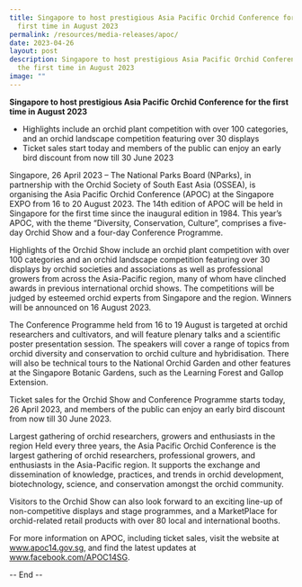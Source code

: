 ```yaml
---
title: Singapore to host prestigious Asia Pacific Orchid Conference for the
  first time in August 2023
permalink: /resources/media-releases/apoc/
date: 2023-04-26
layout: post
description: Singapore to host prestigious Asia Pacific Orchid Conference for
  the first time in August 2023
image: ""
---
```

**Singapore to host prestigious Asia Pacific Orchid Conference for the first time in August 2023**
-	Highlights include an orchid plant competition with over 100 categories, and an orchid landscape competition featuring over 30 displays 
-	Ticket sales start today and members of the public can enjoy an early bird discount from now till 30 June 2023

Singapore, 26 April 2023 – The National Parks Board (NParks), in partnership with the Orchid Society of South East Asia (OSSEA), is organising the Asia Pacific Orchid Conference (APOC) at the Singapore EXPO from 16 to 20 August 2023. The 14th edition of APOC will be held in Singapore for the first time since the inaugural edition in 1984. This year’s APOC, with the theme “Diversity, Conservation, Culture”, comprises a five-day Orchid Show and a four-day Conference Programme. 

Highlights of the Orchid Show include an orchid plant competition with over 100 categories and an orchid landscape competition featuring over 30 displays by orchid societies and associations as well as professional growers from across the Asia-Pacific region, many of whom have clinched awards in previous international orchid shows. The competitions will be judged by esteemed orchid experts from Singapore and the region. Winners will be announced on 16 August 2023. 

The Conference Programme held from 16 to 19 August is targeted at orchid researchers and cultivators, and will feature plenary talks and a scientific poster presentation session. The speakers will cover a range of topics from orchid diversity and conservation to orchid culture and hybridisation. There will also be technical tours to the National Orchid Garden and other features at the Singapore Botanic Gardens, such as the Learning Forest and Gallop Extension. 

Ticket sales for the Orchid Show and Conference Programme starts today, 26 April 2023, and members of the public can enjoy an early bird discount from now till 30 June 2023. 

Largest gathering of orchid researchers, growers and enthusiasts in the region
Held every three years, the Asia Pacific Orchid Conference is the largest gathering of orchid researchers, professional growers, and enthusiasts in the Asia-Pacific region. It supports the exchange and dissemination of knowledge, practices, and trends in orchid development, biotechnology, science, and conservation amongst the orchid community.

Visitors to the Orchid Show can also look forward to an exciting line-up of non-competitive displays and stage programmes, and a MarketPlace for orchid-related retail products with over 80 local and international booths. 

For more information on APOC, including ticket sales, visit the website at www.apoc14.gov.sg, and find the latest updates at www.facebook.com/APOC14SG. 


-- End --